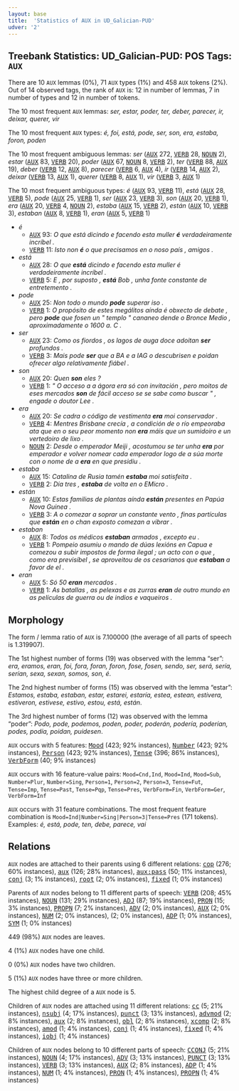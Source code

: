 ```yaml
---
layout: base
title:  'Statistics of AUX in UD_Galician-PUD'
udver: '2'
---
```


## Treebank Statistics: UD_Galician-PUD: POS Tags: `AUX`

There are 10 `AUX` lemmas (0%), 71 `AUX` types (1%) and 458 `AUX` tokens (2%).
Out of 14 observed tags, the rank of `AUX` is: 12 in number of lemmas, 7 in number of types and 12 in number of tokens.

The 10 most frequent `AUX` lemmas: <em>ser, estar, poder, ter, deber, parecer, ir, deixar, querer, vir</em>

The 10 most frequent `AUX` types:  <em>é, foi, está, pode, ser, son, era, estaba, foron, poden</em>

The 10 most frequent ambiguous lemmas: <em>ser</em> (<tt><a href="gl_pud-pos-AUX.html">AUX</a></tt> 272, <tt><a href="gl_pud-pos-VERB.html">VERB</a></tt> 28, <tt><a href="gl_pud-pos-NOUN.html">NOUN</a></tt> 2), <em>estar</em> (<tt><a href="gl_pud-pos-AUX.html">AUX</a></tt> 83, <tt><a href="gl_pud-pos-VERB.html">VERB</a></tt> 20), <em>poder</em> (<tt><a href="gl_pud-pos-AUX.html">AUX</a></tt> 67, <tt><a href="gl_pud-pos-NOUN.html">NOUN</a></tt> 8, <tt><a href="gl_pud-pos-VERB.html">VERB</a></tt> 2), <em>ter</em> (<tt><a href="gl_pud-pos-VERB.html">VERB</a></tt> 88, <tt><a href="gl_pud-pos-AUX.html">AUX</a></tt> 19), <em>deber</em> (<tt><a href="gl_pud-pos-VERB.html">VERB</a></tt> 12, <tt><a href="gl_pud-pos-AUX.html">AUX</a></tt> 8), <em>parecer</em> (<tt><a href="gl_pud-pos-VERB.html">VERB</a></tt> 6, <tt><a href="gl_pud-pos-AUX.html">AUX</a></tt> 4), <em>ir</em> (<tt><a href="gl_pud-pos-VERB.html">VERB</a></tt> 14, <tt><a href="gl_pud-pos-AUX.html">AUX</a></tt> 2), <em>deixar</em> (<tt><a href="gl_pud-pos-VERB.html">VERB</a></tt> 13, <tt><a href="gl_pud-pos-AUX.html">AUX</a></tt> 1), <em>querer</em> (<tt><a href="gl_pud-pos-VERB.html">VERB</a></tt> 8, <tt><a href="gl_pud-pos-AUX.html">AUX</a></tt> 1), <em>vir</em> (<tt><a href="gl_pud-pos-VERB.html">VERB</a></tt> 3, <tt><a href="gl_pud-pos-AUX.html">AUX</a></tt> 1)

The 10 most frequent ambiguous types:  <em>é</em> (<tt><a href="gl_pud-pos-AUX.html">AUX</a></tt> 93, <tt><a href="gl_pud-pos-VERB.html">VERB</a></tt> 11), <em>está</em> (<tt><a href="gl_pud-pos-AUX.html">AUX</a></tt> 28, <tt><a href="gl_pud-pos-VERB.html">VERB</a></tt> 5), <em>pode</em> (<tt><a href="gl_pud-pos-AUX.html">AUX</a></tt> 25, <tt><a href="gl_pud-pos-VERB.html">VERB</a></tt> 1), <em>ser</em> (<tt><a href="gl_pud-pos-AUX.html">AUX</a></tt> 23, <tt><a href="gl_pud-pos-VERB.html">VERB</a></tt> 3), <em>son</em> (<tt><a href="gl_pud-pos-AUX.html">AUX</a></tt> 20, <tt><a href="gl_pud-pos-VERB.html">VERB</a></tt> 1), <em>era</em> (<tt><a href="gl_pud-pos-AUX.html">AUX</a></tt> 20, <tt><a href="gl_pud-pos-VERB.html">VERB</a></tt> 4, <tt><a href="gl_pud-pos-NOUN.html">NOUN</a></tt> 2), <em>estaba</em> (<tt><a href="gl_pud-pos-AUX.html">AUX</a></tt> 15, <tt><a href="gl_pud-pos-VERB.html">VERB</a></tt> 2), <em>están</em> (<tt><a href="gl_pud-pos-AUX.html">AUX</a></tt> 10, <tt><a href="gl_pud-pos-VERB.html">VERB</a></tt> 3), <em>estaban</em> (<tt><a href="gl_pud-pos-AUX.html">AUX</a></tt> 8, <tt><a href="gl_pud-pos-VERB.html">VERB</a></tt> 1), <em>eran</em> (<tt><a href="gl_pud-pos-AUX.html">AUX</a></tt> 5, <tt><a href="gl_pud-pos-VERB.html">VERB</a></tt> 1)


* <em>é</em>
  * <tt><a href="gl_pud-pos-AUX.html">AUX</a></tt> 93: <em>O que está dicindo e facendo esta muller <b>é</b> verdadeiramente incríbel .</em>
  * <tt><a href="gl_pud-pos-VERB.html">VERB</a></tt> 11: <em>Isto non <b>é</b> o que precisamos en o noso país , amigos .</em>
* <em>está</em>
  * <tt><a href="gl_pud-pos-AUX.html">AUX</a></tt> 28: <em>O que <b>está</b> dicindo e facendo esta muller é verdadeiramente incríbel .</em>
  * <tt><a href="gl_pud-pos-VERB.html">VERB</a></tt> 5: <em>E , por suposto , <b>está</b> Bob , unha fonte constante de entretemento .</em>
* <em>pode</em>
  * <tt><a href="gl_pud-pos-AUX.html">AUX</a></tt> 25: <em>Non todo o mundo <b>pode</b> superar iso .</em>
  * <tt><a href="gl_pud-pos-VERB.html">VERB</a></tt> 1: <em>O propósito de estes megálitos aínda é obxecto de debate , pero <b>pode</b> que fosen un " templo " cananeo dende o Bronce Medio , aproximadamente o 1600 a. C .</em>
* <em>ser</em>
  * <tt><a href="gl_pud-pos-AUX.html">AUX</a></tt> 23: <em>Como os fiordos , os lagos de auga doce adoitan <b>ser</b> profundos .</em>
  * <tt><a href="gl_pud-pos-VERB.html">VERB</a></tt> 3: <em>Mais pode <b>ser</b> que a BA e a IAG o descubrisen e poidan ofrecer algo relativamente fiábel .</em>
* <em>son</em>
  * <tt><a href="gl_pud-pos-AUX.html">AUX</a></tt> 20: <em>Quen <b>son</b> eles ?</em>
  * <tt><a href="gl_pud-pos-VERB.html">VERB</a></tt> 1: <em>" O acceso a a ágora era só con invitación , pero moitos de eses mercados <b>son</b> de fácil acceso se se sabe como buscar " , engade o doutor Lee .</em>
* <em>era</em>
  * <tt><a href="gl_pud-pos-AUX.html">AUX</a></tt> 20: <em>Se cadra o código de vestimenta <b>era</b> moi conservador .</em>
  * <tt><a href="gl_pud-pos-VERB.html">VERB</a></tt> 4: <em>Mentres Brisbane crecía , a condición de o río empeoraba ata que en o seu peor momento non <b>era</b> máis que un sumidoiro e un vertedoiro de lixo .</em>
  * <tt><a href="gl_pud-pos-NOUN.html">NOUN</a></tt> 2: <em>Desde o emperador Meiji , acostumou se ter unha <b>era</b> por emperador e volver nomear cada emperador logo de a súa morte con o nome de a <b>era</b> en que presidiu .</em>
* <em>estaba</em>
  * <tt><a href="gl_pud-pos-AUX.html">AUX</a></tt> 15: <em>Catalina de Rusia tamén <b>estaba</b> moi satisfeita .</em>
  * <tt><a href="gl_pud-pos-VERB.html">VERB</a></tt> 2: <em>Día tres , <b>estaba</b> de volta en o EMicro .</em>
* <em>están</em>
  * <tt><a href="gl_pud-pos-AUX.html">AUX</a></tt> 10: <em>Estas familias de plantas aínda <b>están</b> presentes en Papúa Nova Guinea .</em>
  * <tt><a href="gl_pud-pos-VERB.html">VERB</a></tt> 3: <em>A o comezar a soprar un constante vento , finas partículas que <b>están</b> en o chan exposto comezan a vibrar .</em>
* <em>estaban</em>
  * <tt><a href="gl_pud-pos-AUX.html">AUX</a></tt> 8: <em>Todos os médicos <b>estaban</b> armados , excepto eu .</em>
  * <tt><a href="gl_pud-pos-VERB.html">VERB</a></tt> 1: <em>Pompeio asumiu o mando de dúas lexións en Capua e comezou a subir impostos de forma ilegal ; un acto con o que , como era previsíbel , se aproveitou de os cesarianos que <b>estaban</b> a favor de el .</em>
* <em>eran</em>
  * <tt><a href="gl_pud-pos-AUX.html">AUX</a></tt> 5: <em>Só 50 <b>eran</b> mercados .</em>
  * <tt><a href="gl_pud-pos-VERB.html">VERB</a></tt> 1: <em>As batallas , as pelexas e as zurras <b>eran</b> de outro mundo en as películas de guerra ou de indios e vaqueiros .</em>

## Morphology

The form / lemma ratio of `AUX` is 7.100000 (the average of all parts of speech is 1.319907).

The 1st highest number of forms (19) was observed with the lemma “ser”: <em>era, eramos, eran, foi, fora, foran, foron, fose, fosen, sendo, ser, será, sería, serían, sexa, sexan, somos, son, é</em>.

The 2nd highest number of forms (15) was observed with the lemma “estar”: <em>Estamos, estaba, estaban, estar, estarei, estaría, estea, estean, estivera, estiveron, estivese, estivo, estou, está, están</em>.

The 3rd highest number of forms (12) was observed with the lemma “poder”: <em>Podo, pode, podemos, poden, poder, poderán, podería, poderían, podes, podía, poidan, puidesen</em>.

`AUX` occurs with 5 features: <tt><a href="gl_pud-feat-Mood.html">Mood</a></tt> (423; 92% instances), <tt><a href="gl_pud-feat-Number.html">Number</a></tt> (423; 92% instances), <tt><a href="gl_pud-feat-Person.html">Person</a></tt> (423; 92% instances), <tt><a href="gl_pud-feat-Tense.html">Tense</a></tt> (396; 86% instances), <tt><a href="gl_pud-feat-VerbForm.html">VerbForm</a></tt> (40; 9% instances)

`AUX` occurs with 16 feature-value pairs: `Mood=Cnd,Ind`, `Mood=Ind`, `Mood=Sub`, `Number=Plur`, `Number=Sing`, `Person=1`, `Person=2`, `Person=3`, `Tense=Fut`, `Tense=Imp`, `Tense=Past`, `Tense=Pqp`, `Tense=Pres`, `VerbForm=Fin`, `VerbForm=Ger`, `VerbForm=Inf`

`AUX` occurs with 31 feature combinations.
The most frequent feature combination is `Mood=Ind|Number=Sing|Person=3|Tense=Pres` (171 tokens).
Examples: <em>é, está, pode, ten, debe, parece, vai</em>


## Relations

`AUX` nodes are attached to their parents using 6 different relations: <tt><a href="gl_pud-dep-cop.html">cop</a></tt> (276; 60% instances), <tt><a href="gl_pud-dep-aux.html">aux</a></tt> (126; 28% instances), <tt><a href="gl_pud-dep-aux-pass.html">aux:pass</a></tt> (50; 11% instances), <tt><a href="gl_pud-dep-conj.html">conj</a></tt> (3; 1% instances), <tt><a href="gl_pud-dep-root.html">root</a></tt> (2; 0% instances), <tt><a href="gl_pud-dep-fixed.html">fixed</a></tt> (1; 0% instances)

Parents of `AUX` nodes belong to 11 different parts of speech: <tt><a href="gl_pud-pos-VERB.html">VERB</a></tt> (208; 45% instances), <tt><a href="gl_pud-pos-NOUN.html">NOUN</a></tt> (131; 29% instances), <tt><a href="gl_pud-pos-ADJ.html">ADJ</a></tt> (87; 19% instances), <tt><a href="gl_pud-pos-PRON.html">PRON</a></tt> (15; 3% instances), <tt><a href="gl_pud-pos-PROPN.html">PROPN</a></tt> (7; 2% instances), <tt><a href="gl_pud-pos-ADV.html">ADV</a></tt> (2; 0% instances), <tt><a href="gl_pud-pos-AUX.html">AUX</a></tt> (2; 0% instances), <tt><a href="gl_pud-pos-NUM.html">NUM</a></tt> (2; 0% instances),  (2; 0% instances), <tt><a href="gl_pud-pos-ADP.html">ADP</a></tt> (1; 0% instances), <tt><a href="gl_pud-pos-SYM.html">SYM</a></tt> (1; 0% instances)

449 (98%) `AUX` nodes are leaves.

4 (1%) `AUX` nodes have one child.

0 (0%) `AUX` nodes have two children.

5 (1%) `AUX` nodes have three or more children.

The highest child degree of a `AUX` node is 5.

Children of `AUX` nodes are attached using 11 different relations: <tt><a href="gl_pud-dep-cc.html">cc</a></tt> (5; 21% instances), <tt><a href="gl_pud-dep-nsubj.html">nsubj</a></tt> (4; 17% instances), <tt><a href="gl_pud-dep-punct.html">punct</a></tt> (3; 13% instances), <tt><a href="gl_pud-dep-advmod.html">advmod</a></tt> (2; 8% instances), <tt><a href="gl_pud-dep-aux.html">aux</a></tt> (2; 8% instances), <tt><a href="gl_pud-dep-obl.html">obl</a></tt> (2; 8% instances), <tt><a href="gl_pud-dep-xcomp.html">xcomp</a></tt> (2; 8% instances), <tt><a href="gl_pud-dep-amod.html">amod</a></tt> (1; 4% instances), <tt><a href="gl_pud-dep-conj.html">conj</a></tt> (1; 4% instances), <tt><a href="gl_pud-dep-fixed.html">fixed</a></tt> (1; 4% instances), <tt><a href="gl_pud-dep-iobj.html">iobj</a></tt> (1; 4% instances)

Children of `AUX` nodes belong to 10 different parts of speech: <tt><a href="gl_pud-pos-CCONJ.html">CCONJ</a></tt> (5; 21% instances), <tt><a href="gl_pud-pos-NOUN.html">NOUN</a></tt> (4; 17% instances), <tt><a href="gl_pud-pos-ADV.html">ADV</a></tt> (3; 13% instances), <tt><a href="gl_pud-pos-PUNCT.html">PUNCT</a></tt> (3; 13% instances), <tt><a href="gl_pud-pos-VERB.html">VERB</a></tt> (3; 13% instances), <tt><a href="gl_pud-pos-AUX.html">AUX</a></tt> (2; 8% instances), <tt><a href="gl_pud-pos-ADP.html">ADP</a></tt> (1; 4% instances), <tt><a href="gl_pud-pos-NUM.html">NUM</a></tt> (1; 4% instances), <tt><a href="gl_pud-pos-PRON.html">PRON</a></tt> (1; 4% instances), <tt><a href="gl_pud-pos-PROPN.html">PROPN</a></tt> (1; 4% instances)

